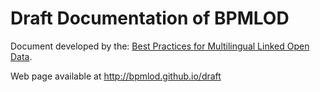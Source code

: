 # Draft Documentation of BPMLOD

Document developed by the: [Best Practices for Multilingual Linked Open Data](<http://www.w3.org/community/bpmlod/>).

Web page available at http://bpmlod.github.io/draft
